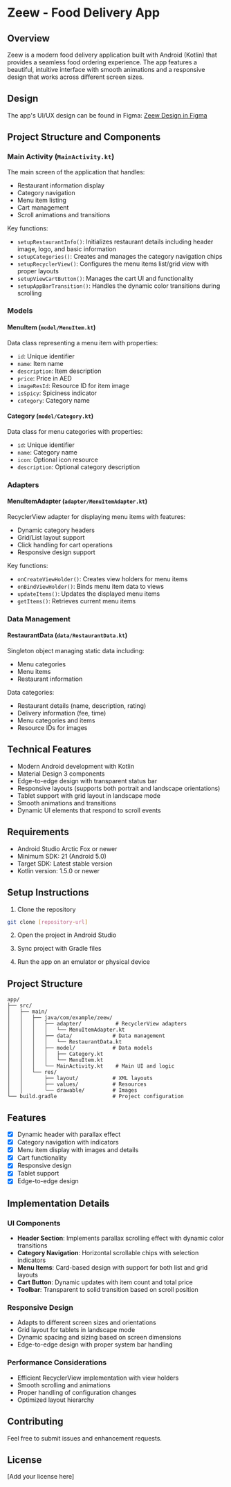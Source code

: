 # Zeew - Food Delivery App

## Overview
Zeew is a modern food delivery application built with Android (Kotlin) that provides a seamless food ordering experience. The app features a beautiful, intuitive interface with smooth animations and a responsive design that works across different screen sizes.

## Design
The app's UI/UX design can be found in Figma:
[Zeew Design in Figma](https://www.figma.com/design/nlGwUBWVo6lqH3jPWdboqY/Zeew?node-id=3-151&t=lKntV1DSx6CwzB1i-1)

## Project Structure and Components

### Main Activity (`MainActivity.kt`)
The main screen of the application that handles:
- Restaurant information display
- Category navigation
- Menu item listing
- Cart management
- Scroll animations and transitions

Key functions:
- `setupRestaurantInfo()`: Initializes restaurant details including header image, logo, and basic information
- `setupCategories()`: Creates and manages the category navigation chips
- `setupRecyclerView()`: Configures the menu items list/grid view with proper layouts
- `setupViewCartButton()`: Manages the cart UI and functionality
- `setupAppBarTransition()`: Handles the dynamic color transitions during scrolling

### Models

#### MenuItem (`model/MenuItem.kt`)
Data class representing a menu item with properties:
- `id`: Unique identifier
- `name`: Item name
- `description`: Item description
- `price`: Price in AED
- `imageResId`: Resource ID for item image
- `isSpicy`: Spiciness indicator
- `category`: Category name

#### Category (`model/Category.kt`)
Data class for menu categories with properties:
- `id`: Unique identifier
- `name`: Category name
- `icon`: Optional icon resource
- `description`: Optional category description

### Adapters

#### MenuItemAdapter (`adapter/MenuItemAdapter.kt`)
RecyclerView adapter for displaying menu items with features:
- Dynamic category headers
- Grid/List layout support
- Click handling for cart operations
- Responsive design support

Key functions:
- `onCreateViewHolder()`: Creates view holders for menu items
- `onBindViewHolder()`: Binds menu item data to views
- `updateItems()`: Updates the displayed menu items
- `getItems()`: Retrieves current menu items

### Data Management

#### RestaurantData (`data/RestaurantData.kt`)
Singleton object managing static data including:
- Menu categories
- Menu items
- Restaurant information

Data categories:
- Restaurant details (name, description, rating)
- Delivery information (fee, time)
- Menu categories and items
- Resource IDs for images

## Technical Features
- Modern Android development with Kotlin
- Material Design 3 components
- Edge-to-edge design with transparent status bar
- Responsive layouts (supports both portrait and landscape orientations)
- Tablet support with grid layout in landscape mode
- Smooth animations and transitions
- Dynamic UI elements that respond to scroll events

## Requirements
- Android Studio Arctic Fox or newer
- Minimum SDK: 21 (Android 5.0)
- Target SDK: Latest stable version
- Kotlin version: 1.5.0 or newer

## Setup Instructions
1. Clone the repository
```bash
git clone [repository-url]
```

2. Open the project in Android Studio

3. Sync project with Gradle files

4. Run the app on an emulator or physical device

## Project Structure
```
app/
├── src/
│   ├── main/
│   │   ├── java/com/example/zeew/
│   │   │   ├── adapter/           # RecyclerView adapters
│   │   │   │   └── MenuItemAdapter.kt
│   │   │   ├── data/             # Data management
│   │   │   │   └── RestaurantData.kt
│   │   │   ├── model/            # Data models
│   │   │   │   ├── Category.kt
│   │   │   │   └── MenuItem.kt
│   │   │   └── MainActivity.kt    # Main UI and logic
│   │   └── res/
│   │       ├── layout/           # XML layouts
│   │       ├── values/           # Resources
│   │       └── drawable/         # Images
└── build.gradle                  # Project configuration
```

## Features
- [x] Dynamic header with parallax effect
- [x] Category navigation with indicators
- [x] Menu item display with images and details
- [x] Cart functionality
- [x] Responsive design
- [x] Tablet support
- [x] Edge-to-edge design

## Implementation Details

### UI Components
- **Header Section**: Implements parallax scrolling effect with dynamic color transitions
- **Category Navigation**: Horizontal scrollable chips with selection indicators
- **Menu Items**: Card-based design with support for both list and grid layouts
- **Cart Button**: Dynamic updates with item count and total price
- **Toolbar**: Transparent to solid transition based on scroll position

### Responsive Design
- Adapts to different screen sizes and orientations
- Grid layout for tablets in landscape mode
- Dynamic spacing and sizing based on screen dimensions
- Edge-to-edge design with proper system bar handling

### Performance Considerations
- Efficient RecyclerView implementation with view holders
- Smooth scrolling and animations
- Proper handling of configuration changes
- Optimized layout hierarchy

## Contributing
Feel free to submit issues and enhancement requests.

## License
[Add your license here] 